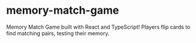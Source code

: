 # memory-match-game
Memory Match Game built with React and TypeScript! Players flip cards to find matching pairs, testing their memory.
